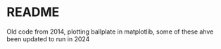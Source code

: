# README

Old code from 2014, plotting ballplate in matplotlib, some of these ahve been updated to run in 2024